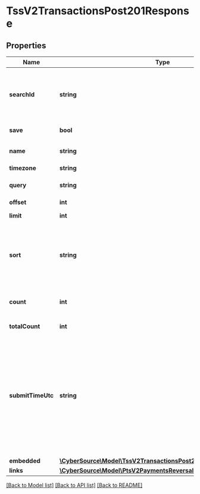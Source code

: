 # TssV2TransactionsPost201Response

## Properties
Name | Type | Description | Notes
------------ | ------------- | ------------- | -------------
**searchId** | **string** | An unique identification number assigned by CyberSource to identify each Search request. | [optional] 
**save** | **bool** | save or not save. | [optional] 
**name** | **string** | The description for this field is not available. | [optional] 
**timezone** | **string** | Time Zone. | [optional] 
**query** | **string** | transaction search query string. | [optional] 
**offset** | **int** | offset. | [optional] 
**limit** | **int** | limit on number of results. | [optional] 
**sort** | **string** | A comma separated list of the following form - fieldName1 asc or desc, fieldName2 asc or desc, etc. | [optional] 
**count** | **int** | Results for this page, this could be below the limit. | [optional] 
**totalCount** | **int** | total number of results. | [optional] 
**submitTimeUtc** | **string** | Time of request in UTC. Format: &#x60;YYYY-MM-DDThh:mm:ssZ&#x60; Example &#x60;2016-08-11T22:47:57Z&#x60; equals August 11, 2016, at 22:47:57 (10:47:57 p.m.). The &#x60;T&#x60; separates the date and the time. The &#x60;Z&#x60; indicates UTC. | [optional] 
**embedded** | [**\CyberSource\Model\TssV2TransactionsPost201ResponseEmbedded**](TssV2TransactionsPost201ResponseEmbedded.md) |  | [optional] 
**links** | [**\CyberSource\Model\PtsV2PaymentsReversalsPost201ResponseLinks**](PtsV2PaymentsReversalsPost201ResponseLinks.md) |  | [optional] 

[[Back to Model list]](../README.md#documentation-for-models) [[Back to API list]](../README.md#documentation-for-api-endpoints) [[Back to README]](../README.md)


